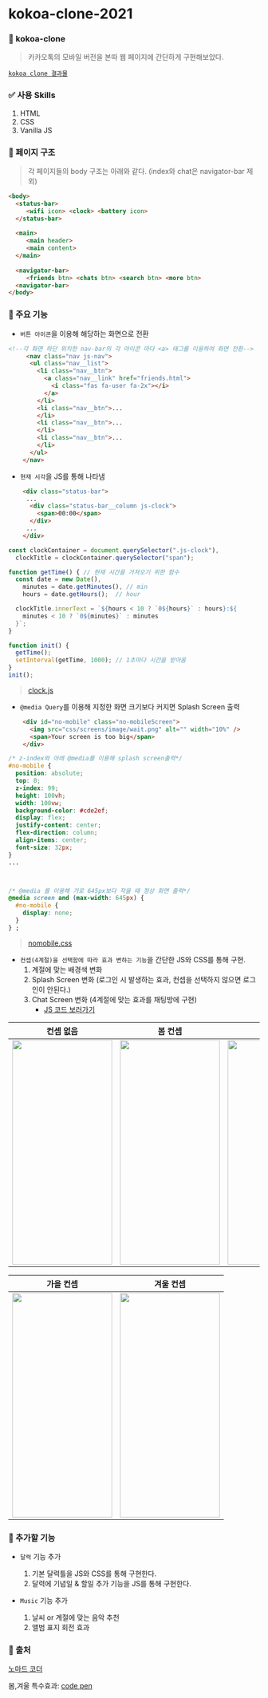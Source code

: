 # kokoa-clone-2021
 
### 📖 kokoa-clone 
> 카카오톡의 모바일 버전을 본따 웹 페이지에 간단하게 구현해보았다. <br>

[`kokoa clone 결과물`](https://park-seung-hun.github.io/kokoa_clone-2021/index.html)<br>

### ✅ 사용 Skills
  1. HTML
  2. CSS
  3. Vanilla JS

### 📒 페이지 구조
> 각 페이지들의 body 구조는 아래와 같다. (index와 chat은 navigator-bar 제외)
```html
<body>
  <status-bar>
     <wifi icon> <clock> <battery icon>
  </status-bar>
      
  <main>
     <main header>
     <main content>
  </main>
   
  <navigator-bar>
     <friends btn> <chats btn> <search btn> <more btn> 
  <navigator-bar>
</body>
```

### 📕 주요 기능 
- `버튼 아이콘`을 이용해 해당하는 화면으로 전환
```html
<!--각 화면 하단 위치한 nav-bar의 각 아이콘 마다 <a> 태그를 이용하여 화면 전환-->
     <nav class="nav js-nav">
      <ul class="nav__list">
        <li class="nav__btn">
          <a class="nav__link" href="friends.html">
            <i class="fas fa-user fa-2x"></i>
          </a>
        </li>
        <li class="nav__btn">...
        </li>
        <li class="nav__btn">...
        </li>
        <li class="nav__btn">...
        </li>
      </ul>
    </nav>
```

- `현재 시각`을 JS를 통해 나타냄
```html
    <div class="status-bar">
     ...
      <div class="status-bar__column js-clock">
        <span>00:00</span>
      </div>
     ...
    </div>
```
```javascript
const clockContainer = document.querySelector(".js-clock"),
  clockTitle = clockContainer.querySelector("span");

function getTime() { // 현재 시간을 가져오기 위한 함수
  const date = new Date(),
    minutes = date.getMinutes(), // min 
    hours = date.getHours();  // hour

  clockTitle.innerText = `${hours < 10 ? `0${hours}` : hours}:${
    minutes < 10 ? `0${minutes}` : minutes
  }`;
}

function init() {
  getTime();
  setInterval(getTime, 1000); // 1초마다 시간을 받아옴
}
init();
```
> [clock.js](https://github.com/Park-Seung-Hun/kokoa_clone-2021/blob/main/js/clock.js)

- `@media Query`를 이용해 지정한 화면 크기보다 커지면 Splash Screen 출력

```html
    <div id="no-mobile" class="no-mobileScreen">
      <img src="css/screens/image/wait.png" alt="" width="10%" />
      <span>Your screen is too big</span>
    </div>
```

```css
/* z-index와 아래 @media를 이용해 splash screen출력*/
#no-mobile {
  position: absolute;
  top: 0;
  z-index: 99;
  height: 100vh;
  width: 100vw;
  background-color: #cde2ef;
  display: flex;
  justify-content: center;
  flex-direction: column;
  align-items: center;
  font-size: 32px;
}
...



/* @media 를 이용해 가로 645px보다 작을 때 정상 화면 출력*/
@media screen and (max-width: 645px) {
  #no-mobile {
    display: none;
  }
} ;
```
> [nomobile.css](https://github.com/Park-Seung-Hun/kokoa_clone-2021/blob/main/css/components/no-mobile.css)

- `컨셉(4계절)을 선택함에 따라 효과 변하는 기능`을 간단한 JS와 CSS를 통해 구현.
  1. 계절에 맞는 배경색 변화 
  2. Splash Screen 변화 (로그인 시 발생하는 효과, 컨셉을 선택하지 않으면 로그인이 안된다.)
  3. Chat Screen 변화 (4계절에 맞는 효과를 채팅방에 구현)
     - [JS 코드 보러가기](https://github.com/Park-Seung-Hun/kokoa_clone-2021/tree/main/js/changeconcept)



컨셉 없음            |봄 컨셉            |  여름 컨셉            |
:-------------------------:|:-------------------------:|:-------------------------:
<img src="https://github.com/Park-Seung-Hun/kokoa_clone-2021/blob/main/resultImage/noconcept.gif" height="450" width="200">  |<img src="https://github.com/Park-Seung-Hun/kokoa_clone-2021/blob/main/resultImage/spring.gif" height="450" width="200">  |  <img src="https://github.com/Park-Seung-Hun/kokoa_clone-2021/blob/main/resultImage/summer.gif" height="450" width="200"> 

가을 컨셉            |  겨울 컨셉            |
:-------------------------:|:-------------------------:
<img src="https://github.com/Park-Seung-Hun/kokoa_clone-2021/blob/main/resultImage/fall.gif" height="450" width="200">  |  <img src="https://github.com/Park-Seung-Hun/kokoa_clone-2021/blob/main/resultImage/winter.gif" height="450" width="200">

### 📘 추가할 기능
 - `달력` 기능 추가 
   1. 기본 달력틀을 JS와 CSS를 통해 구현한다.
   2. 달력에 기념일 & 할일 추가 기능을 JS를 통해 구현한다.

 - `Music` 기능 추가
   1. 날씨 or 계절에 맞는 음악 추천
   2. 앨범 표지 회전 효과

### 📙 출처
[노마드 코더](https://nomadcoders.co/)<br>

봄,겨울 특수효과: [code pen](https://codepen.io/)
